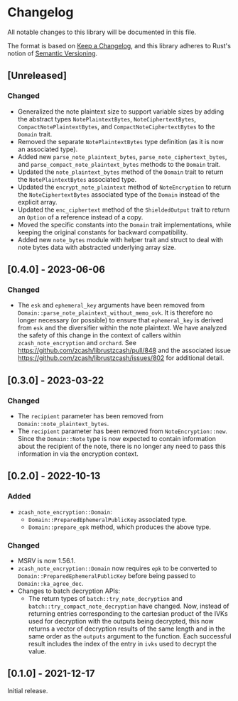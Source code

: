 # Changelog
All notable changes to this library will be documented in this file.

The format is based on [Keep a Changelog](https://keepachangelog.com/en/1.0.0/),
and this library adheres to Rust's notion of
[Semantic Versioning](https://semver.org/spec/v2.0.0.html).

## [Unreleased]
### Changed
- Generalized the note plaintext size to support variable sizes by adding the
  abstract types `NotePlaintextBytes`, `NoteCiphertextBytes`,
  `CompactNotePlaintextBytes`, and `CompactNoteCiphertextBytes` to the `Domain`
  trait.
- Removed the separate `NotePlaintextBytes` type definition (as it is now an
  associated type).
- Added new `parse_note_plaintext_bytes`, `parse_note_ciphertext_bytes`, and
  `parse_compact_note_plaintext_bytes` methods to the `Domain` trait.
- Updated the `note_plaintext_bytes` method of the `Domain` trait to return the
  `NotePlaintextBytes` associated type.
- Updated the `encrypt_note_plaintext` method of `NoteEncryption` to return the
  `NoteCiphertextBytes` associated type of the `Domain` instead of the explicit
  array.
- Updated the `enc_ciphertext` method of the `ShieldedOutput` trait to return an
  `Option` of a reference instead of a copy.
- Moved the specific constants into the `Domain` trait implementations, while
  keeping the original constants for backward compatibility.
- Added new `note_bytes` module with helper trait and struct to deal with note
  bytes data with abstracted underlying array size.
  
## [0.4.0] - 2023-06-06
### Changed
- The `esk` and `ephemeral_key` arguments have been removed from 
  `Domain::parse_note_plaintext_without_memo_ovk`. It is therefore no longer
  necessary (or possible) to ensure that `ephemeral_key` is derived from `esk`
  and the diversifier within the note plaintext. We have analyzed the safety of
  this change in the context of callers within `zcash_note_encryption` and
  `orchard`. See https://github.com/zcash/librustzcash/pull/848 and the
  associated issue https://github.com/zcash/librustzcash/issues/802 for
  additional detail.

## [0.3.0] - 2023-03-22
### Changed
- The `recipient` parameter has been removed from `Domain::note_plaintext_bytes`.
- The `recipient` parameter has been removed from `NoteEncryption::new`. Since 
  the `Domain::Note` type is now expected to contain information about the
  recipient of the note, there is no longer any need to pass this information
  in via the encryption context.

## [0.2.0] - 2022-10-13
### Added
- `zcash_note_encryption::Domain`:
  - `Domain::PreparedEphemeralPublicKey` associated type.
  - `Domain::prepare_epk` method, which produces the above type.

### Changed
- MSRV is now 1.56.1.
- `zcash_note_encryption::Domain` now requires `epk` to be converted to
  `Domain::PreparedEphemeralPublicKey` before being passed to
  `Domain::ka_agree_dec`.
- Changes to batch decryption APIs:
  - The return types of `batch::try_note_decryption` and
    `batch::try_compact_note_decryption` have changed. Now, instead of
    returning entries corresponding to the cartesian product of the IVKs used for
    decryption with the outputs being decrypted, this now returns a vector of
    decryption results of the same length and in the same order as the `outputs`
    argument to the function. Each successful result includes the index of the
    entry in `ivks` used to decrypt the value.

## [0.1.0] - 2021-12-17
Initial release.
